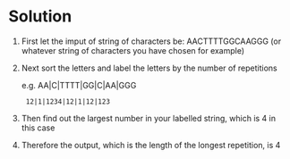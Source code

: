 # Solution

1. First let the imput of string of characters be: AACTTTTGGCAAGGG (or whatever string of characters you have chosen for example)

2. Next sort the letters and label the letters by the number of repetitions 

    e.g. AA|C|TTTT|GG|C|AA|GGG
         
        12|1|1234|12|1|12|123

3. Then find out the largest number in your labelled string, which is $4$ in this case

4. Therefore the output, which is the length of the longest repetition, is $4$